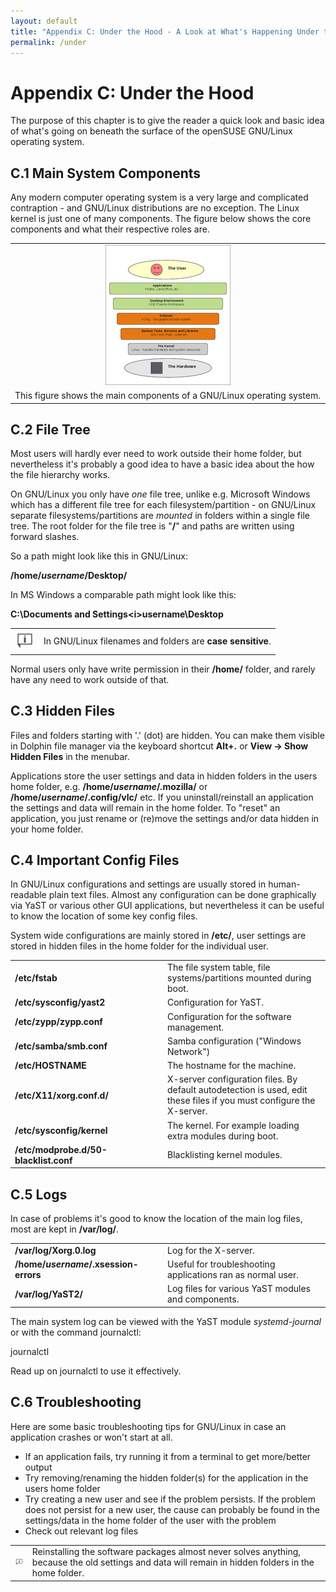```yaml
---
layout: default
title: "Appendix C: Under the Hood - A Look at What's Happening Under the Surface"
permalink: /under
---
```


# Appendix C: Under the Hood

The purpose of this chapter is to give the reader a quick look and basic idea of what's going on beneath the surface of the openSUSE GNU/Linux operating system.

## C.1 Main System Components

Any modern computer operating system is a very large and complicated contraption - and GNU/Linux distributions are no exception. The Linux kernel is just one of many components. The figure below shows the core components and what their respective roles are.

<table style="text-align: left; width: 100%;" border="0" cellpadding="2" cellspacing="2">
        <tbody>
        <tr>
        <td style="width: 50%;"><center><a href="images/pics/distro.png" rel="thumbnail"><img src="images/pics/distrob.png" alt="distro" class="pic" /></a></center></td>
        </tr>
        <tr>
        <td class="image-caption">This figure shows the main components of a GNU/Linux operating system.</td>
        </tr>
        </tbody>
</table>

## C.2 File Tree

Most users will hardly ever need to work outside their home folder, but nevertheless it's probably a good idea to have a basic idea about the how the file hierarchy works.

On GNU/Linux you only have <i>one</i> file tree, unlike e.g. Microsoft Windows which has a different file tree for each filesystem/partition - on GNU/Linux separate filesystems/partitions are <i>mounted</i> in folders within a single file tree. The root folder for the file tree is "<b>/</b>" and paths are written using forward slashes.

So a path might look like this in GNU/Linux:

<b>/home/<i>username</i>/Desktop/</b>

In MS Windows a comparable path might look like this:

<b>C:\Documents and Settings\<i>username</i>\Desktop</b>

<div class="tip">
<table>
<tbody>
<tr>
<td><img src="images/pics/tip.png" alt="tip" /></td>
<td>In GNU/Linux filenames and folders are <b>case sensitive</b>.</td>
</tr>
</tbody>
</table>
</div>

Normal users only have write permission in their <b>/home/</b> folder, and rarely have any need to work outside of that.

## C.3 Hidden Files

Files and folders starting with '.' (dot) are hidden. You can make them visible in Dolphin file manager via the keyboard shortcut <b>Alt+.</b> or <b>View -&gt; Show Hidden Files</b> in the menubar.

Applications store the user settings and data in hidden folders in the users home folder, e.g. <b>/home/<i>username</i>/.mozilla/</b> or <b>/home/<i>username</i>/.config/vlc/</b> etc. If you uninstall/reinstall an application the settings and data will remain in the home folder. To "reset" an application, you just rename or (re)move the settings and/or data hidden in your home folder.

## C.4 Important Config Files

In GNU/Linux configurations and settings are usually stored in human-readable plain text files. Almost any configuration can be done graphically via YaST or various other GUI applications, but nevertheless it can be useful to know the location of some key config files.

System wide configurations are mainly stored in <b>/etc/</b>, user settings are stored in hidden files in the home folder for the individual user.

<table class="table">
<tbody>
    <tr>
    <td style="width: 230px;"><b>/etc/fstab</b></td>
    <td>The file system table, file systems/partitions mounted during boot.</td>
    </tr>
    <tr class="d1">
    <td style="width: 230px;"><b>/etc/sysconfig/yast2</b></td>
    <td>Configuration for YaST.</td>
    </tr>
    <tr>
    <td style="width: 230px;"><b>/etc/zypp/zypp.conf</b></td>
    <td>Configuration for the software management.</td>
    </tr>
    <tr class="d1">
    <td style="width: 230px;"><b>/etc/samba/smb.conf</b></td>
    <td>Samba configuration ("Windows Network")</td>
    </tr>
    <tr>
    <td style="width: 230px;"><b>/etc/HOSTNAME</b></td>
    <td>The hostname for the machine.</td>
    </tr>
    <tr class="d1">
    <td style="width: 230px;"><b>/etc/X11/xorg.conf.d/</b></td>
    <td>X-server configuration files. By default autodetection is used, edit these files if you must configure the X-server.</td>
    </tr>
    <tr>
    <td style="width: 230px;"><b>/etc/sysconfig/kernel</b></td>
    <td>The kernel. For example loading extra modules during boot.</td>
    </tr>
    <tr class="d1">
    <td style="width: 230px;"><b>/etc/modprobe.d/50-blacklist.conf</b></td>
    <td>Blacklisting kernel modules.</td>
    </tr>
    </tbody>
</table>

## C.5 Logs

In case of problems it's good to know the location of the main log files, most are kept in <b>/var/log/</b>.

<table class="table">
<tbody>
  <tr>
      <td style="width: 230px;"><b>/var/log/Xorg.0.log</b></td>
      <td>Log for the X-server.</td>
  </tr>
  <tr class="d1">
      <td style="width: 230px;"><b>/home/<i>username</i>/.xsession-errors</b></td>
      <td>Useful for troubleshooting applications ran as normal user.</td>
  </tr>
  <tr class="d1">
      <td style="width: 230px;"><b>/var/log/YaST2/</b></td>
      <td>Log files for various YaST modules and components.</td>
  </tr>
  </tbody>
</table>

The main system log can be viewed with the YaST module <i>systemd-journal</i> or with the command journalctl:

<div class="clroot">journalctl</div>

Read up on journalctl to use it effectively.

## C.6 Troubleshooting

Here are some basic troubleshooting tips for GNU/Linux in case an application crashes or won't start at all.

<ul>
<li>If an application fails, try running it from a terminal to get more/better output</li>
<li>Try removing/renaming the hidden folder(s) for the application in the users home folder</li>
<li>Try creating a new user and see if the problem persists. If the problem does not persist for a new user, the cause can probably be found in the settings/data in the home folder of the user with the problem</li>
<li>Check out relevant log files</li>
</ul>

<div class="tip">
<table>
<tbody>
<tr>
<td><img src="images/pics/tip.png" alt="tip" /></td>
<td>Reinstalling the software packages almost never solves anything, because the old settings and data will remain in hidden folders in the home folder.</td>
</tr>
</tbody>
</table>
</div>
